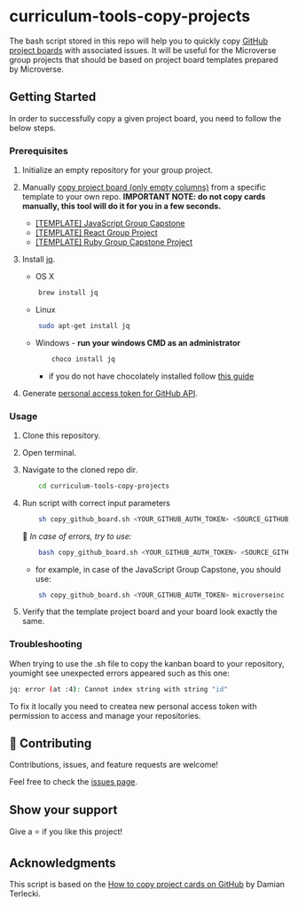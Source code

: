 # curriculum-tools-copy-projects

The bash script stored in this repo will help you to quickly copy [GitHub project boards](https://docs.github.com/en/github/managing-your-work-on-github/about-project-boards) with associated issues.
It will be useful for the Microverse group projects that should be based on project board templates prepared by Microverse.


## Getting Started

In order to successfully copy a given project board, you need to follow the below steps.

### Prerequisites

1. Initialize an empty repository for your group project.

2. Manually [copy project board (only empty columns)](https://docs.github.com/en/github/managing-your-work-on-github/copying-a-project-board) from a specific template to your own repo. **IMPORTANT NOTE: do not copy cards manually, this tool will do it for you in a few seconds.**
    - [[TEMPLATE] JavaScript Group Capstone](https://github.com/microverseinc/curriculum-javascript/projects/1)
    - [[TEMPLATE] React Group Project](https://github.com/microverseinc/curriculum-react-redux/projects/1)
    - [[TEMPLATE] Ruby Group Capstone Project](https://github.com/microverseinc/curriculum-ruby/projects/1)

3. Install [jq](https://stedolan.github.io/jq/download/).
    - OS X
    ``` bash
        brew install jq
    ```
     - Linux
    ``` bash
        sudo apt-get install jq
    ```
     - Windows - **run your windows CMD as an administrator**
          ``` bash
              choco install jq
          ```
          - if you do not have chocolately installed follow [this guide](https://www.liquidweb.com/kb/how-to-install-chocolatey-on-windows/)

4. Generate [personal access token for GitHub API](https://github.com/settings/tokens/new?scopes=repo).

### Usage

1. Clone this repository.
2. Open terminal.
3. Navigate to the cloned repo dir.
     ``` bash
         cd curriculum-tools-copy-projects
     ```
4. Run script with correct input parameters
     ``` bash
         sh copy_github_board.sh <YOUR_GITHUB_AUTH_TOKEN> <SOURCE_GITHUB_USERNAME> <SOURCE_REPO_NAME> <YOUR_GITHUB_USERNAME> <YOUR_GROUP_PROJECT_REPO_NAME>
     ```

     🐛 _In case of errors, try to use:_
     ``` bash
         bash copy_github_board.sh <YOUR_GITHUB_AUTH_TOKEN> <SOURCE_GITHUB_USERNAME> <SOURCE_REPO_NAME> <YOUR_GITHUB_USERNAME> <YOUR_GROUP_PROJECT_REPO_NAME>
     ```

    - for example, in case of the JavaScript Group Capstone, you should use:

     ``` bash
         sh copy_github_board.sh <YOUR_GITHUB_AUTH_TOKEN> microverseinc curriculum-javascript <YOUR_GITHUB_USERNAME> <YOUR_GROUP_PROJECT_REPO_NAME>
     ```
5. Verify that the template project board and your board look exactly the same.

### Troubleshooting

When trying to use the .sh file to copy the kanban board to your repository, youmight see unexpected errors appeared such as this one:

```bash
jq: error (at :4): Cannot index string with string "id"
```

To fix it locally you need to createa new personal access token with permission to access and manage your repositories.


## 🤝 Contributing

Contributions, issues, and feature requests are welcome!

Feel free to check the [issues page](../../issues/).

## Show your support

Give a ⭐️ if you like this project!

## Acknowledgments

This script is based on the [How to copy project cards on GitHub](https://blog.termian.dev/posts/project-cards-copy-github/) by Damian Terlecki.
